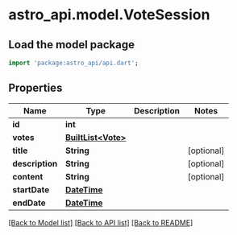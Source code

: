 # astro_api.model.VoteSession

## Load the model package
```dart
import 'package:astro_api/api.dart';
```

## Properties
Name | Type | Description | Notes
------------ | ------------- | ------------- | -------------
**id** | **int** |  | 
**votes** | [**BuiltList&lt;Vote&gt;**](Vote.md) |  | 
**title** | **String** |  | [optional] 
**description** | **String** |  | [optional] 
**content** | **String** |  | [optional] 
**startDate** | [**DateTime**](DateTime.md) |  | 
**endDate** | [**DateTime**](DateTime.md) |  | 

[[Back to Model list]](../README.md#documentation-for-models) [[Back to API list]](../README.md#documentation-for-api-endpoints) [[Back to README]](../README.md)


